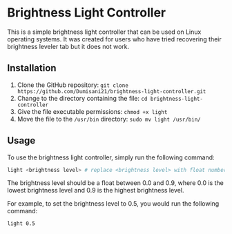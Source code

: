# Brightness Light Controller

This is a simple brightness light controller that can be used on Linux operating systems. It was created for users who have tried recovering their brightness leveler tab but it does not work.

## Installation

1. Clone the GitHub repository: `git clone https://github.com/Dumisani21/brightness-light-controller.git`
2. Change to the directory containing the file: `cd brightness-light-controller`
3. Give the file executable permissions: `chmod +x light`
4. Move the file to the `/usr/bin` directory: `sudo mv light /usr/bin/`

## Usage

To use the brightness light controller, simply run the following command:

```bash
light <brightness level> # replace <brightness level> with float numbers
```

The brightness level should be a float between 0.0 and 0.9, where 0.0 is the lowest brightness level and 0.9 is the highest brightness level.

For example, to set the brightness level to 0.5, you would run the following command:
```bash
light 0.5
```

